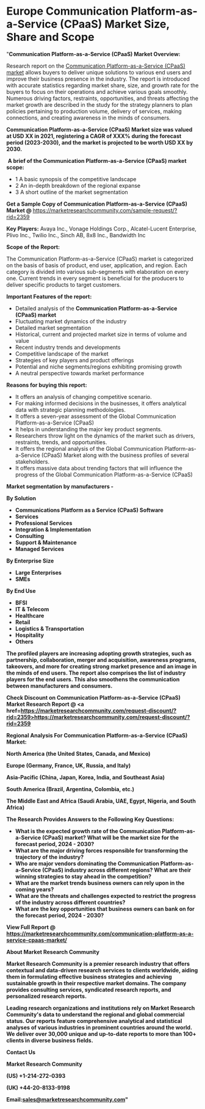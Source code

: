 # Europe Communication Platform-as-a-Service (CPaaS) Market Size, Share and Scope
"<strong>Communication Platform-as-a-Service (CPaaS) Market Overview:</strong>

Research report on the <a href=https://marketresearchcommunity.com/communication-platform-as-a-service-cpaas-market/>Communication Platform-as-a-Service (CPaaS) market</a> allows buyers to deliver unique solutions to various end users and improve their business presence in the industry. The report is introduced with accurate statistics regarding market share, size, and growth rate for the buyers to focus on their operations and achieve various goals smoothly. Numerous driving factors, restraints, opportunities, and threats affecting the market growth are described in the study for the strategy planners to plan policies pertaining to production volume, delivery of services, making connections, and creating awareness in the minds of consumers.

<strong>Communication Platform-as-a-Service (CPaaS) Market size was valued at USD XX in 2021, registering a CAGR of XXX% during the forecast period (2023-2030), and the market is projected to be worth USD XX by 2030.</strong>

 <Strong>A brief of the Communication Platform-as-a-Service (CPaaS) market scope:</Strong>
<ul>
 <li>1  A basic synopsis of the competitive landscape</li>
 <li>2  An in-depth breakdown of the regional expanse</li>
 <li>3  A short outline of the market segmentation</li>
</ul>
<strong>Get a Sample Copy of Communication Platform-as-a-Service (CPaaS) Market @ </b></strong><a href=https://marketresearchcommunity.com/sample-request/?rid=2359><u>https://marketresearchcommunity.com/sample-request/?rid=2359</u></a>

<strong>Key Players:</strong> 
Avaya Inc., Vonage Holdings Corp., Alcatel-Lucent Enterprise, Plivo Inc., Twilio Inc., Sinch AB, 8x8 Inc., Bandwidth Inc

<strong>Scope of the Report:</strong>

The Communication Platform-as-a-Service (CPaaS) market is categorized on the basis of basis of product, end user, application, and region. Each category is divided into various sub-segments with elaboration on every one. Current trends in every segment is beneficial for the producers to deliver specific products to target customers.

<strong><b>Important Features of the report:</b></strong>
<ul>
  <li>Detailed analysis of the <strong><b>Communication Platform-as-a-Service (CPaaS) </b></strong><strong><b>market</b></strong></li>
  <li>Fluctuating market dynamics of the industry</li>
  <li>Detailed market segmentation</li>
  <li>Historical, current and projected market size in terms of volume and value</li>
  <li>Recent industry trends and developments</li>
  <li>Competitive landscape of the market</li>
  <li>Strategies of key players and product offerings</li>
  <li>Potential and niche segments/regions exhibiting promising growth</li>
  <li>A neutral perspective towards market performance</li>
</ul>
<strong><b>Reasons for buying this report:</b></strong>
<ul>
  <li>It offers an analysis of changing competitive scenario.</li>
  <li>For making informed decisions in the businesses, it offers analytical data with strategic planning methodologies.</li>
  <li>It offers a seven-year assessment of the Global Communication Platform-as-a-Service (CPaaS)</li>
  <li>It helps in understanding the major key product segments.</li>
  <li>Researchers throw light on the dynamics of the market such as drivers, restraints, trends, and opportunities.</li>
  <li>It offers the regional analysis of the Global Communication Platform-as-a-Service (CPaaS) Market along with the business profiles of several stakeholders.</li>
  <li>It offers massive data about trending factors that will influence the progress of the Global Communication Platform-as-a-Service (CPaaS)</li>
</ul>

<strong>Market segmentation by manufacturers -</strong>


<strong><strong>By Solution</strong></h4>
<ul>
 	<li>Communications Platform as a Service (CPaaS) Software</li>
 	<li>Services</li>
 	<li>Professional Services</li>
 	<li>Integration &amp; Implementation</li>
 	<li>Consulting</li>
 	<li>Support &amp; Maintenance</li>
 	<li>Managed Services</li>
</ul>
<strong><strong>By Enterprise Size</strong></h4>
<ul>
 	<li>Large Enterprises</li>
 	<li>SMEs</li>
</ul>
<strong><strong>By End Use</strong></h4>
<ul>
 	<li>BFSI</li>
 	<li>IT &amp; Telecom</li>
 	<li>Healthcare</li>
 	<li>Retail</li>
 	<li>Logistics &amp; Transportation</li>
 	<li>Hospitality</li>
 	<li>Others</li>
</ul>

The profiled players are increasing adopting growth strategies, such as partnership, collaboration, merger and acquisition, awareness programs, takeovers, and more for creating strong market presence and an image in the minds of end users. The report also comprises the list of industry players for the end users. This also smoothens the communication between manufacturers and consumers.

<strong><b>Check Discount on Communication Platform-as-a-Service (CPaaS) Market Research Report @ </b></strong><a href=https://marketresearchcommunity.com/request-discount/?rid=2359><u>https://marketresearchcommunity.com/request-discount/?rid=2359</u></a>

<strong>Regional Analysis For Communication Platform-as-a-Service (CPaaS) Market:</strong>

<strong>North America</strong> (the United States, Canada, and Mexico)

<strong>Europe</strong> (Germany, France, UK, Russia, and Italy)

<strong>Asia-Pacific</strong> (China, Japan, Korea, India, and Southeast Asia)

<strong>South America</strong> (Brazil, Argentina, Colombia, etc.)

<strong>The Middle East and Africa</strong> (Saudi Arabia, UAE, Egypt, Nigeria, and South Africa)

<strong>The Research Provides Answers to the Following Key Questions:</strong>
<ul>
 	<li>What is the expected growth rate of the Communication Platform-as-a-Service (CPaaS) market? What will be the market size for the forecast period, 2024 - 2030?</li>
 	<li>What are the major driving forces responsible for transforming the trajectory of the industry?</li>
 	<li>Who are major vendors dominating the Communication Platform-as-a-Service (CPaaS) industry across different regions? What are their winning strategies to stay ahead in the competition?</li>
 	<li>What are the market trends business owners can rely upon in the coming years?</li>
 	<li>What are the threats and challenges expected to restrict the progress of the industry across different countries?</li>
 	<li>What are the key opportunities that business owners can bank on for the forecast period, 2024 - 2030?</li>
</ul>

<strong>View Full Report @</strong> <a href=https://marketresearchcommunity.com/communication-platform-as-a-service-cpaas-market/>https://marketresearchcommunity.com/communication-platform-as-a-service-cpaas-market/</a>

<strong>About Market Research Community</strong>

Market Research Community is a premier research industry that offers contextual and data-driven research services to clients worldwide, aiding them in formulating effective business strategies and achieving sustainable growth in their respective market domains. The company provides consulting services, syndicated research reports, and personalized research reports.

Leading research organizations and institutions rely on Market Research Community's data to understand the regional and global commercial status. Our reports feature comprehensive analytical and statistical analyses of various industries in prominent countries around the world. We deliver over 30,000 unique and up-to-date reports to more than 100+ clients in diverse business fields.

<strong>Contact Us</strong>

<strong>Market Research Community</strong>

(US) +1-214-272-0393

(UK) +44-20-8133-9198

<strong>Email:</strong>sales@marketresearchcommunity.com"
  
